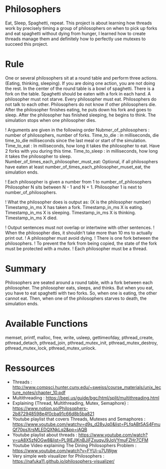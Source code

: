 # Philosophers
  Eat, Sleep, Spaghetti, repeat. This project is about learning how threads work by precisely timing a group of philosophers on when to pick up forks and eat spaghetti without dying from hunger, I learned how to create threads manage them and definitely how to perfectly use mutexes to succeed this project.

# Rule
  One or several philosophers sit at a round table and perform three actions. (Eating, thinking, sleeping).
  If you are doing one action, you are not doing the rest.
  In the center of the round table is a bowl of spaghetti.
  There is a fork on the table.
  Spaghetti should be eaten with a fork in each hand.
  A philosopher must not starve.
  Every philosopher must eat.
  Philosophers do not talk to each other.
  Philosophers do not know if other philosophers die.
  After the philosopher finishes eating, he puts down his fork and goes to sleep.
  After the philosopher has finished sleeping, he begins to think.
  The simulation stops when one philosopher dies.

! Arguments are given in the following order
  Nubmer_of_philosophers : number of philosophers, number of forks.
  Time_to_die : in milliseconds, die time_to_die milliseconds since the last meal or start of the simulation.
  Time_to_eat : In milliseconds, how long it takes the philosopher to eat. Have 2 forks with you during this time.
  Time_to_sleep : in milliseconds, how long it takes the philosopher to sleep.
  Number_of_times_each_philosopher_must_eat: Optional, if all philosophers have eaten at least number_of_times_each_philosopher_muset_eat, the simulation ends.

! Each philosopher is given a number from 1 to number_of_philosophers
  Philosopher N sits between N - 1 and N + 1. Philosopher 1 is next to number_of_philosophers.

! What the philosopher does is output as: (X is the philosopher number)
  Timestamp_in_ms X has taken a fork.
  Timestamp_in_ms X is eating.
  Timestamp_in_ms X is sleeping.
  Timestamp_in_ms X is thinking.
  Timestamp_in_ms X died.

! Output sentences must not overlap or intertwine with other sentences.
! When the philosopher dies, it shouldn't take more than 10 ms to actually print out.
! A philosopher must avoid dying.
! There is one fork between the philosophers.
! To prevent the fork from being copied, the state of the fork must be protected with a mutex.
! Each philosopher must be a thread.

# Summary
  Philosophers are seated around a round table, with a fork between each philosopher.
  The philosopher eats, sleeps, and thinks.
  But when you eat, you have to eat spaghetti with two forks.
  So, when one is eating, the other cannot eat.
  Then, when one of the philosophers starves to death, the simulation ends.

# Available Functions
  memset, printf, malloc, free, write,
  usleep, gettimeofday, pthread_create,
  pthread_detach, pthread_join, pthread_mutex_init,
  pthread_mutex_destroy, pthread_mutex_lock,
  pthread_mutex_unlock.

# Ressources
- Threads : http://www.compsci.hunter.cuny.edu/~sweiss/course_materials/unix_lecture_notes/chapter_10.pdf
- Multithreading : https://beej.us/guide/bgc/html/split/multithreading.html
- Explaining {Thread, Multithreading, Mutex, Semaphore} : https://www.notion.so/Philosophers-2b872948598e4f0cba91c66d8b5ba821
- Youtube playlist that covers Threads, Mutexes and Semaphores : https://www.youtube.com/watchv=d9s_d28yJq0&list=PLfqABt5AS4FmuQf70psXrsMLEDQXNkLq2&pp=iAQB
- Youtube playlist about threads : https://www.youtube.com/watch?v=uA8X5zNOGw8&list=PL9IEJIKnBJjFZxuqyJ9JqVYmuFZHr7CFM
- Youtube Video explaining The Dining Philosophers Problem : https://www.youtube.com/watch?v=FYUi-u7UWgw
- Very simple web visualizer for Philosophers : https://nafuka11.github.io/philosophers-visualizer/
